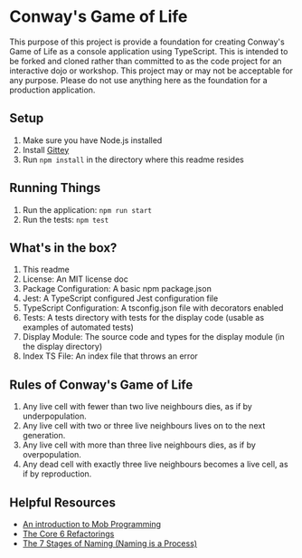 # Conway's Game of Life #

This purpose of this project is provide a foundation for creating Conway's Game of Life as a console application using TypeScript. This is intended to be forked and cloned rather than committed to as the code project for an interactive dojo or workshop. This project may or may not be acceptable for any purpose. Please do not use anything here as the foundation for a production application.

## Setup ##

1. Make sure you have Node.js installed
2. Install [Gittey](https://www.npmjs.com/package/gittey)
3. Run `npm install` in the directory where this readme resides

## Running Things ##

1. Run the application: `npm run start`
2. Run the tests: `npm test`

## What's in the box? ##

1. This readme
2. License: An MIT license doc
3. Package Configuration: A basic npm package.json
4. Jest: A TypeScript configured Jest configuration file
5. TypeScript Configuration: A tsconfig.json file with decorators enabled
6. Tests: A tests directory with tests for the display code (usable as examples of automated tests)
7. Display Module: The source code and types for the display module (in the display directory)
8. Index TS File: An index file that throws an error

## Rules of Conway's Game of Life ##

1. Any live cell with fewer than two live neighbours dies, as if by underpopulation.
2. Any live cell with two or three live neighbours lives on to the next generation.
3. Any live cell with more than three live neighbours dies, as if by overpopulation.
4. Any dead cell with exactly three live neighbours becomes a live cell, as if by reproduction.

## Helpful Resources ##

* [An introduction to Mob Programming](https://www.youtube.com/watch?v=8cy64qkgTyI)
* [The Core 6 Refactorings](https://arlobelshee.com/the-core-6-refactorings/)
* [The 7 Stages of Naming (Naming is a Process)](https://www.digdeeproots.com/articles/on/naming-process/)
